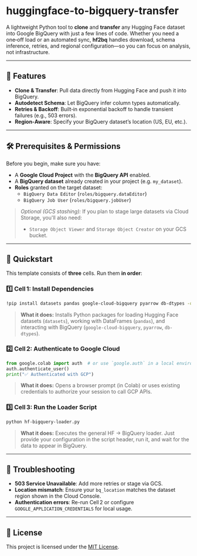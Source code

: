 # huggingface-to-bigquery-transfer


A lightweight Python tool to **clone** and **transfer** any Hugging Face dataset into Google BigQuery with just a few lines of code. Whether you need a one‑off load or an automated sync, **hf2bq** handles download, schema inference, retries, and regional configuration—so you can focus on analysis, not infrastructure.

---

## 🔑 Features

- **Clone & Transfer**: Pull data directly from Hugging Face and push it into BigQuery.
- **Autodetect Schema**: Let BigQuery infer column types automatically.
- **Retries & Backoff**: Built‑in exponential backoff to handle transient failures (e.g., 503 errors).
- **Region‑Aware**: Specify your BigQuery dataset’s location (US, EU, etc.).

---

## 🛠️ Prerequisites & Permissions

Before you begin, make sure you have:

- A **Google Cloud Project** with the **BigQuery API** enabled.
- A **BigQuery dataset** already created in your project (e.g. `my_dataset`).
- **Roles** granted on the target dataset:
  - `BigQuery Data Editor` (`roles/bigquery.dataEditor`)
  - `BigQuery Job User` (`roles/bigquery.jobUser`)

> _Optional (GCS stashing):_ If you plan to stage large datasets via Cloud Storage, you'll also need:
> - `Storage Object Viewer` and `Storage Object Creator` on your GCS bucket.

---

## 🚀 Quickstart

This template consists of **three** cells. Run them **in order**:

### 1️⃣ Cell 1: Install Dependencies

```bash
!pip install datasets pandas google-cloud-bigquery pyarrow db-dtypes -q
```

> **What it does:** Installs Python packages for loading Hugging Face datasets (`datasets`), working with DataFrames (`pandas`), and interacting with BigQuery (`google-cloud-bigquery`, `pyarrow`, `db-dtypes`).

### 2️⃣ Cell 2: Authenticate to Google Cloud

```python
from google.colab import auth  # or use `google.auth` in a local environment
auth.authenticate_user()
print("✅ Authenticated with GCP")
```

> **What it does:** Opens a browser prompt (in Colab) or uses existing credentials to authorize your session to call GCP APIs.

### 3️⃣ Cell 3: Run the Loader Script

```bash
python hf-bigquery-loader.py
```

> **What it does:** Executes the general HF → BigQuery loader. Just provide your configuration in the script header, run it, and wait for the data to appear in BigQuery.

---

## 🐛 Troubleshooting

- **503 Service Unavailable**: Add more retries or stage via GCS.
- **Location mismatch**: Ensure your `bq_location` matches the dataset region shown in the Cloud Console.
- **Authentication errors**: Re-run Cell 2 or configure `GOOGLE_APPLICATION_CREDENTIALS` for local usage.

---

## 📄 License

This project is licensed under the [MIT License](LICENSE).

